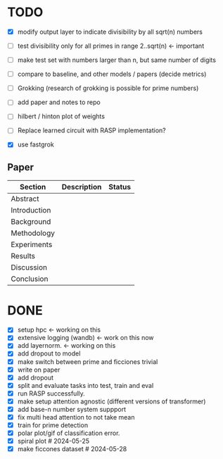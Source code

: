 # TODO

- [x] modify output layer to indicate divisibility by all sqrt(n) numbers
- [ ] test divisibility only for all primes in range 2..sqrt(n)      <- important
- [ ] make test set with numbers larger than n, but same number of digits
- [ ] compare to baseline, and other models / papers (decide metrics)
- [ ] Grokking (research of grokking is possible for prime numbers)
- [ ] add paper and notes to repo
- [ ] hilbert / hinton plot of weights
- [ ] Replace learned circuit with RASP implementation?

- [x] use fastgrok

## Paper

| Section      | Description | Status |
| ------------ | ----------- | ------ |
| Abstract     |             |        |
| Introduction |             |        |
| Background   |             |        |
| Methodology  |             |        |
| Experiments  |             |        |
| Results      |             |        |
| Discussion   |             |        |
| Conclusion   |             |        |

# DONE

- [x] setup hpc   <-  working on this
- [x] extensive logging (wandb)   <- work on this now
- [x] add layernorm.  <-  working on this
- [x] add dropout to model
- [x] make switch between prime and ficciones trivial
- [x] write on paper
- [x] add dropout
- [x] split and evaluate tasks into test, train and eval
- [x] run RASP successfully.
- [x] make setup attention agnostic (different versions of transformer)
- [x] add base-n number system suppport
- [x] fix multi head attention to not take mean
- [x] train for prime detection
- [x] polar plot/gif of classification error.
- [x] spiral plot  # 2024-05-25
- [x] make ficcones dataset  # 2024-05-28